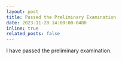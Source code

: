 ```yaml
---
layout: post
title: Passed the Preliminary Examination
date: 2023-11-20 14:00:00-0400
inline: true
related_posts: false
---
```


I have passed the preliminary examination.
